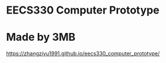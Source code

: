 # EECS330 Computer Prototype
# Made by 3MB
https://zhangziyu1991.github.io/eecs330_computer_prototype/
